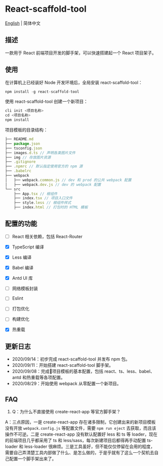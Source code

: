 # React-scaffold-tool

[English](https://github.com/DangoSky/react-scaffold-tool/blob/master/README_en.md) | 简体中文

## 描述

一款用于 React 前端项目开发的脚手架，可以快速搭建起一个 React 项目架子。

## 使用

在计算机上已经装好 Node 开发环境后，全局安装 react-scaffold-tool：

```js
npm install -g react-scaffold-tool
```

使用 react-scaffold-tool 创建一个新项目：

```js
cli init <项目名称>
cd <项目名称>
npm install
```

项目模板的目录结构：

```js
├── README.md
├── package.json
├── tsconfig.json
├── images.d.ts // 声明各类图片文件
├── img // 存放图片资源
├── .gitignore
├── .npmrc // 默认指定使用官方的 npm 源
├── .babelrc
├── webpack
│   ├── webpack.common.js // dev 和 prod 的公共 webpack 配置
│   ├── webpack.dev.js // dev 的 webpack 配置
└── src
    ├── App.tsx // 根组件
    ├── index.tsx // 项目入口文件
    ├── style.less // 根组件样式
    ├── index.html // 打包时的 HTML 模板
```

## 配置的功能

- [ ] React 相关依赖，包括 React-Router
- [x] TypeScript 编译
- [x] Less 编译
- [x] Babel 编译
- [x] Antd UI 库
- [ ] 网络模板封装
- [ ] Eslint
- [ ] 打包优化
- [ ] 构建优化
- [x] 热重载


## 更新日志

- 2020/09/14：初步完成 react-scaffold-tool 并发布 npm 包。
- 2020/09/11：开始搭建 react-scaffold-tool 脚手架。
- 2020/09/08：完成项目模板的基本配置，包括 react、ts、less、babel、antd 和热重载等各项配置。
- 2020/08/29：开始使用 webpack 从零配置一个新项目。


## FAQ

1. Q：为什么不直接使用 create-react-app 等官方脚手架？

A：三点原因，一是 create-react-app 存在诸多限制，它创建出来的新项目模板没有开放 `webpack.config.js` 等配置文件，需要 `npm run eject` 去获取，而且该操作不可逆。二是 create-react-app 没有默认配置好 less 和 ts 等 loader，现在的前端项目几乎都采用了 ts 和 less/sass，每次新建项目后都得再手动配置 ts-loader 和 less-loader 很麻烦。三是工具虽好，但不能仅仅停留在会用的程度，需要自己弄清楚工具内部做了什么、是怎么做的，于是乎就有了这么一个契机去自己配置一个脚手架出来了。
